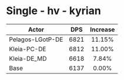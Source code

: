 # Single - hv - kyrian
| Actor | DPS | Increase |
|---|:---:|:---:|
|Pelagos-LGotP-DE|6821|11.15%|
|Kleia-PC-DE|6812|11.00%|
|Kleia-DE_MD|6618|7.84%|
|Base|6137|0.00%|
